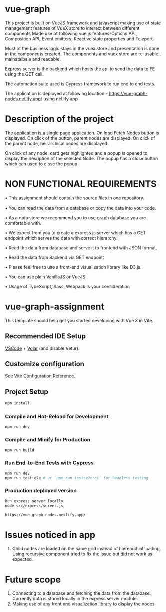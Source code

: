 # vue-graph
This project is built on VueJS framework and javascript making use of state management features of VueX store to interact between different components.Made use of following vue js features-Options API, Composition API, Event emitters, Reactive state properties and Teleport. 

Most of the business logic stays in the vuex store and presentation is done in the components created. The components and vuex store are re-usable , mainataibale and readable. 

Express server is the backend which hosts the api to send the data to FE using the GET call.

The automation suite used is Cypress framework to run end to end tests.

The application is deployed at following location - https://vue-graph-nodes.netlify.app/ using netlify app

# Description of the project
The application is a single page application. On load Fetch Nodes button is displayed. On click of the button, parent nodes are displayed. On click of the parent node, heirarchical nodes are displayed. 

On click of any node, card gets highlighted and a popup is opened to display the desription of the selected Node. The popup has a close button which can used to close the popup

# NON FUNCTIONAL REQUIREMENTS
• This assignment should contain the source files in one repository.

• You can read the data from a database or copy the data into your code.

• As a data store we recommend you to use graph database you are comfortable with.

• We expect from you to create a express.js server which has a GET endpoint which
serves the data with correct hierarchy.

• Read the data from database and serve it to frontend with JSON format.

• Read the data from Backend via GET endpoint

• Please feel free to use a front-end visualization library like D3.js.

• You can use plain VanillaJS or VueJS

• Usage of TypeScript, Sass, Webpack is your consideration

# vue-graph-assignment

This template should help get you started developing with Vue 3 in Vite.

## Recommended IDE Setup

[VSCode](https://code.visualstudio.com/) + [Volar](https://marketplace.visualstudio.com/items?itemName=johnsoncodehk.volar) (and disable Vetur).

## Customize configuration

See [Vite Configuration Reference](https://vitejs.dev/config/).

## Project Setup

```sh
npm install
```

### Compile and Hot-Reload for Development

```sh
npm run dev
```

### Compile and Minify for Production

```sh
npm run build
```

### Run End-to-End Tests with [Cypress](https://www.cypress.io/)

```sh
npm run dev
npm run test:e2e # or `npm run test:e2e:ci` for headless testing
```

### Production deployed version

```sh
Run express server locally
node src/express/server.js

https://vue-graph-nodes.netlify.app/
```

# Issues noticed in app
1. Child nodes are loaded on the same grid instead of hierearchial loading. Using recursive component tried to fix the issue but did not work as expected.

# Future scope
1. Connecting to a database and fetching the data from the database. Currently data is stored locally in the express server module.
2. Making use of any front end visualization library to display the nodes


